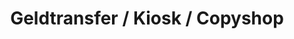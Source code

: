 ---
title: "Geldtransfer / Kiosk / Copyshop"
url: /bonn/geldtransfer-kiosk-copyshop/
shop: Kiosk
---